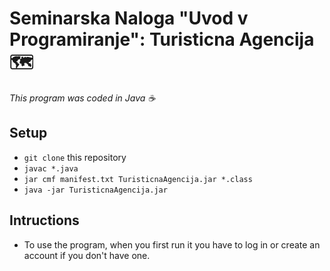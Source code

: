 # Seminarska Naloga "Uvod v Programiranje": Turisticna Agencija 🗺

*This program was coded in Java ☕️*

## Setup
- `git clone` this repository
- `javac *.java`
- `jar cmf manifest.txt TuristicnaAgencija.jar *.class`
- `java -jar TuristicnaAgencija.jar`

## Intructions
- To use the program, when you first run it you have to log in or create an account if you don't have one. 

